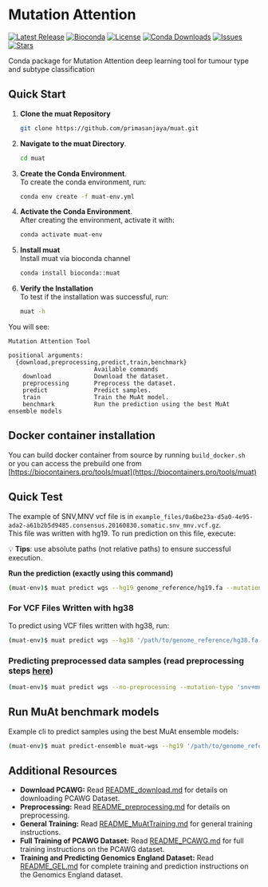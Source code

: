 # Mutation Attention


[![Latest Release](https://img.shields.io/github/v/release/primasanjaya/muat)](https://github.com/primasanjaya/muat/releases)
[![Bioconda](https://img.shields.io/conda/vn/bioconda/muat)](https://anaconda.org/bioconda/muat)
[![License](https://img.shields.io/github/license/primasanjaya/muat)](https://github.com/primasanjaya/muat/blob/main/LICENSE)
[![Conda Downloads](https://img.shields.io/conda/dn/bioconda/muat)](https://anaconda.org/bioconda/muat)
[![Issues](https://img.shields.io/github/issues/primasanjaya/muat)](https://github.com/primasanjaya/muat/issues)
[![Stars](https://img.shields.io/github/stars/primasanjaya/muat?style=social)](https://github.com/primasanjaya/muat)



Conda package for Mutation Attention deep learning tool for tumour type and subtype classification

## Quick Start

1. **Clone the muat Repository**
   ```bash
   git clone https://github.com/primasanjaya/muat.git
   ```

2. **Navigate to the muat Directory**.
   ```bash
   cd muat
   ```

3. **Create the Conda Environment**.<br>
   To create the conda environment, run:
   ```bash
   conda env create -f muat-env.yml
   ```

4. **Activate the Conda Environment**.<br>
   After creating the environment, activate it with:
   ```bash
   conda activate muat-env
   ```

5. **Install muat**<br>
   Install muat via bioconda channel
   ```bash
   conda install bioconda::muat
   ```

6. **Verify the Installation**<br>
   To test if the installation was successful, run:
   ```bash
   muat -h
   ```
You will see:
```
Mutation Attention Tool

positional arguments:
  {download,preprocessing,predict,train,benchmark}
                        Available commands
    download            Download the dataset.
    preprocessing       Preprocess the dataset.
    predict             Predict samples.
    train               Train the MuAt model.
    benchmark           Run the prediction using the best MuAt ensemble models
```

## Docker container installation
You can build docker container from source by running `build_docker.sh` <br>
or you can access the prebuild one from [https://biocontainers.pro/tools/muat](https://biocontainers.pro/tools/muat)

## Quick Test
The example of SNV,MNV vcf file is in `example_files/0a6be23a-d5a0-4e95-ada2-a61b2b5d9485.consensus.20160830.somatic.snv_mnv.vcf.gz`.<br>
This file was written with hg19. To run prediction on this file, execute:

💡 **Tips**: use absolute paths (not relative paths) to ensure successful execution.

**Run the prediction (exactly using this command)**

```bash
(muat-env)$ muat predict wgs --hg19 genome_reference/hg19.fa --mutation-type 'snv+mnv' --input-filepath 'example_files/0a6be23a-d5a0-4e95-ada2-a61b2b5d9485.consensus.20160830.somatic.snv_mnv.vcf.gz' --result-dir results
```


### For VCF Files Written with hg38
To predict using VCF files written with hg38, run:
```bash
(muat-env)$ muat predict wgs --hg38 '/path/to/genome_reference/hg38.fa' --mutation-type 'snv+mnv' --input-filepath 'path/to/sample.vcf.gz' --result-dir 'path/to/result_dir/'
```

### Predicting preprocessed data samples (read preprocessing steps [here](https://github.com/primasanjaya/muat/blob/main/documentation/README_preprocessing.md))
```bash
(muat-env)$ muat predict wgs --no-preprocessing --mutation-type 'snv+mnv' --input-filepath 'path/to/sample.token.gc.genic.exonic.cs.tsv.gz' --result-dir 'path/to/result_dir/'
```

## Run MuAt benchmark models
Example cli to predict samples using the best MuAt ensemble models:
```bash
(muat-env)$ muat predict-ensemble muat-wgs --hg19 '/path/to/genome_reference/hg19.fa' --mutation-type 'snv+mnv' --input-filepath 'path/to/sample.vcf.gz' --result-dir 'path/to/result_dir/'
```

## Additional Resources
- **Download PCAWG:** Read [README_download.md](https://github.com/primasanjaya/muat/blob/main/documentation/README_download.md) for details on downloading PCAWG Dataset.
- **Preprocessing:** Read [README_preprocessing.md](https://github.com/primasanjaya/muat/blob/main/documentation/README_preprocessing.md) for details on preprocessing.
- **General Training:** Read [README_MuAtTraining.md](https://github.com/primasanjaya/muat/blob/main/documentation/README_MuAtTraining.md) for general training instructions.
- **Full Training of PCAWG Dataset:** Read [README_PCAWG.md](https://github.com/primasanjaya/muat/blob/main/documentation/README_PCAWG.md) for full training instructions on the PCAWG dataset.
- **Training and Predicting Genomics England Dataset:** Read [README_GEL.md](https://github.com/primasanjaya/muat/blob/main/documentation/README_GEL.md) for complete training and prediction instructions on the Genomics England dataset.